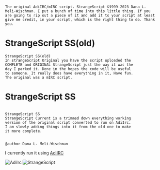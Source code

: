 ```

The original AdiIRC/mIRC script. StrangeScript ©1999-2023 Dana L. Meli-Wischman. I put a bunch of time into this little thing. If you are going to rip out a piece of it and add it to your script at least give me credit, in your script, which is the right thing to do. Thank you.

```

# StrangeScript SS(old)

```
StrangeScript SS(old)
In strangeScript Original you have the script uploaded the
COMPLETE and ORIGINAL StrangeScript just the way it was the
day I parked it. Done in the hopes the code will be useful
to someone. It really does have everything in it, Have fun.
The original was a mIRC script.
```

# StrangeScript SS

```

StrangeScript SS
StrangeScript Current is a trimmed down everything working
version of the original script converted to run on AdiIrc.
I am slowly adding things into it from the old one to make
it more complete.

```

```

@author Dana L. Meli-Wischman

```

I currently run it using [AdiIRC](https://www.adiirc.com)

<img src="/StrangeScript/icons/AdiIRC.ico" alt="AdiIrc"/>

<img src="/image/StrangeScript.png" alt="StrangeScript"/>
